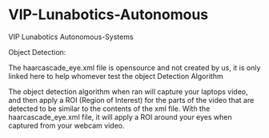 # VIP-Lunabotics-Autonomous
VIP Lunabotics Autonomous-Systems

Object Detection:

The haarcascade_eye.xml file is opensource and not created by us, it is only linked here to help whomever test the object Detection Algorithm

The object detection algorithm when ran will capture your laptops video, and then apply a ROI (Region of Interest) for the parts of the video that are detected to be similar to the contents of the xml file. With the haarcascade_eye.xml file, it will apply a ROI around your eyes when captured from your webcam video.
